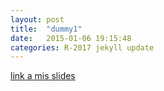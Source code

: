 ```yaml
---
layout: post
title:  "dummy1"
date:   2015-01-06 19:15:48
categories: R-2017 jekyll update
---
```


[link a mis slides][mis-slides]

[mis-slides]: https://fiesysico.github.io/R-2017/_slides/test-slide.html
